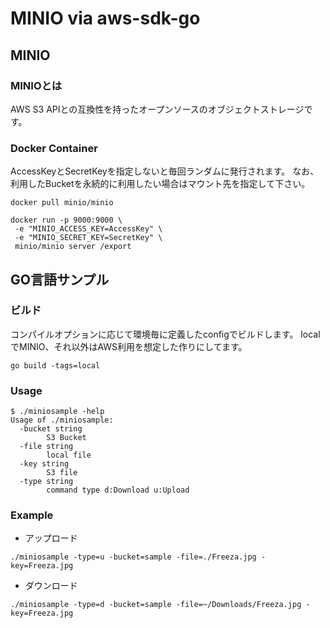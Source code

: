 # MINIO via aws-sdk-go

## MINIO

### MINIOとは

AWS S3 APIとの互換性を持ったオープンソースのオブジェクトストレージです。

### Docker Container

AccessKeyとSecretKeyを指定しないと毎回ランダムに発行されます。
なお、利用したBucketを永続的に利用したい場合はマウント先を指定して下さい。

```
docker pull minio/minio

docker run -p 9000:9000 \
 -e "MINIO_ACCESS_KEY=AccessKey" \
 -e "MINIO_SECRET_KEY=SecretKey" \
 minio/minio server /export
```

## GO言語サンプル

### ビルド

コンパイルオプションに応じて環境毎に定義したconfigでビルドします。
localでMINIO、それ以外はAWS利用を想定した作りにしてます。

```
go build -tags=local
```
### Usage

```
$ ./miniosample -help
Usage of ./miniosample:
  -bucket string
    	S3 Bucket
  -file string
    	local file
  -key string
    	S3 file
  -type string
    	command type d:Download u:Upload
```

### Example

* アップロード

```
./miniosample -type=u -bucket=sample -file=./Freeza.jpg -key=Freeza.jpg
```

* ダウンロード

```
./miniosample -type=d -bucket=sample -file=~/Downloads/Freeza.jpg -key=Freeza.jpg
```
